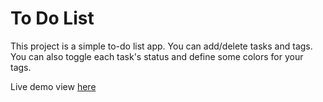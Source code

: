 # To Do List
This project is a simple to-do list app. You can add/delete tasks and tags. You can also toggle each task's status and define some colors for your tags. 

Live demo view [here](https://to-do-list-16102020.herokuapp.com/)
